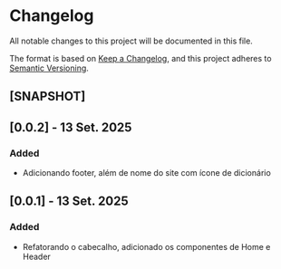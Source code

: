# Changelog

All notable changes to this project will be documented in this file.

The format is based on [Keep a Changelog](https://keepachangelog.com/en/1.1.0/),
and this project adheres to [Semantic Versioning](https://semver.org/spec/v2.0.0.html).

## [SNAPSHOT]

## [0.0.2] - 13 Set. 2025

### Added

- Adicionando footer, além de nome do site com ícone de dicionário

## [0.0.1] - 13 Set. 2025

### Added

- Refatorando o cabecalho, adicionado os componentes de Home e Header
